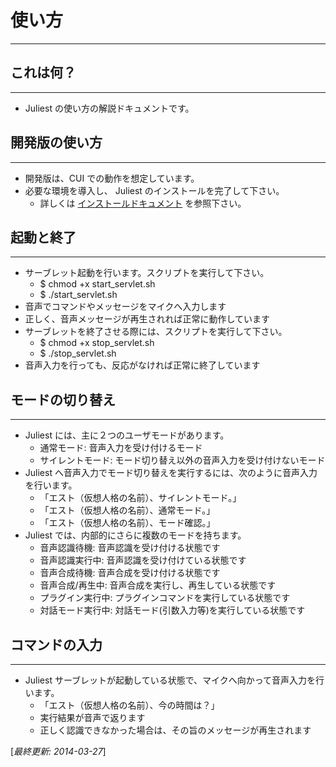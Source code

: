 # 使い方
---

## これは何？
---

* Juliest の使い方の解説ドキュメントです。

## 開発版の使い方
---
* 開発版は、CUI での動作を想定しています。
* 必要な環境を導入し、 Juliest のインストールを完了して下さい。
    * 詳しくは [インストールドキュメント](/doc/INSTALL.md) を参照下さい。

## 起動と終了
---
* サーブレット起動を行います。スクリプトを実行して下さい。
    * $ chmod +x start_servlet.sh
    * $ ./start_servlet.sh
* 音声でコマンドやメッセージをマイクへ入力します
* 正しく、音声メッセージが再生されれば正常に動作しています
* サーブレットを終了させる際には、スクリプトを実行して下さい。
    * $ chmod +x stop_servlet.sh
    * $ ./stop_servlet.sh
* 音声入力を行っても、反応がなければ正常に終了しています

## モードの切り替え
---
* Juliest には、主に２つのユーザモードがあります。
    * 通常モード: 音声入力を受け付けるモード
    * サイレントモード: モード切り替え以外の音声入力を受け付けないモード
* Juliest へ音声入力でモード切り替えを実行するには、次のように音声入力を行います。
    * 「エスト（仮想人格の名前）、サイレントモード。」
    * 「エスト（仮想人格の名前）、通常モード。」
    * 「エスト（仮想人格の名前）、モード確認。」
* Juliest では、内部的にさらに複数のモードを持ちます。
    * 音声認識待機: 音声認識を受け付ける状態です
    * 音声認識実行中: 音声認識を受け付けている状態です
    * 音声合成待機: 音声合成を受け付ける状態です
    * 音声合成/再生中: 音声合成を実行し、再生している状態です
    * プラグイン実行中: プラグインコマンドを実行している状態です
    * 対話モード実行中: 対話モード(引数入力等)を実行している状態です

## コマンドの入力
---
* Juliest サーブレットが起動している状態で、マイクへ向かって音声入力を行います。
    * 「エスト（仮想人格の名前）、今の時間は？」
    * 実行結果が音声で返ります
    * 正しく認識できなかった場合は、その旨のメッセージが再生されます


[*最終更新: 2014-03-27*]

